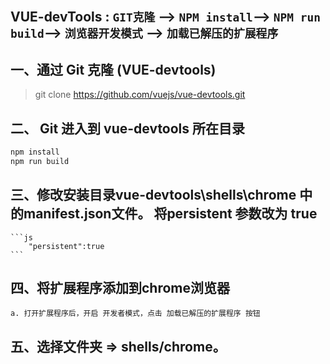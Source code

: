 

## VUE-devTools : `GIT克隆` --> `NPM install`--> `NPM run build`--> `浏览器开发模式` --> `加载已解压的扩展程序`
## 一、通过 Git 克隆 (VUE-devtools)
>git clone https://github.com/vuejs/vue-devtools.git
## 二、 Git 进入到 vue-devtools 所在目录

```js
npm install
npm run build
```
## 三、修改安装目录vue-devtools\shells\chrome 中 的manifest.json文件。 将persistent 参数改为 true
    ```js
        "persistent":true
    ```
## 四、将扩展程序添加到chrome浏览器
    a. 打开扩展程序后，开启 开发者模式，点击 加载已解压的扩展程序 按钮

## 五、选择文件夹 => **shells/chrome**。
